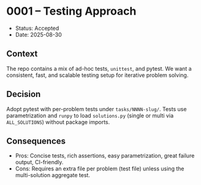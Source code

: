 # 0001 – Testing Approach

- Status: Accepted
- Date: 2025-08-30

## Context

The repo contains a mix of ad-hoc tests, `unittest`, and pytest. We want a consistent, fast, and scalable testing setup for iterative problem solving.

## Decision

Adopt pytest with per-problem tests under `tasks/NNNN-slug/`. Tests use parametrization and `runpy` to load `solutions.py` (single or multi via `ALL_SOLUTIONS`) without package imports.

## Consequences

- Pros: Concise tests, rich assertions, easy parametrization, great failure output, CI-friendly.
- Cons: Requires an extra file per problem (test file) unless using the multi-solution aggregate test.
